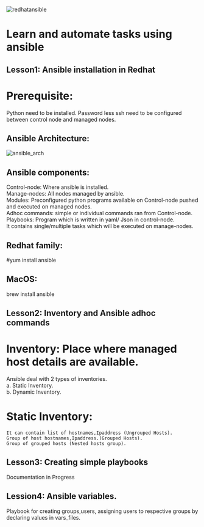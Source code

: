 ![redhatansible](https://user-images.githubusercontent.com/31984052/37515320-6f52b720-2930-11e8-9dc6-3fafaf2f46f7.png)

# Learn and automate tasks using ansible 

## Lesson1: Ansible installation in Redhat
 # Prerequisite: 
   Python need to be installed.
   Password less ssh need to be configured between control node and managed nodes.
 
 ## Ansible Architecture:
 ![ansible_arch](https://user-images.githubusercontent.com/31984052/37556346-acedffbe-2a1a-11e8-8370-67311433d992.png) 
 
 ## Ansible components: 
 Control-node: Where ansible is installed.  
 Manage-nodes: All nodes managed by ansible.  
 Modules: Preconfigured python programs available on Control-node pushed and executed on managed nodes.  
 Adhoc commands: simple or individual commands ran from Control-node.  
 Playbooks: Program which is written in yaml/ Json in control-node.   
            It contains single/multiple tasks which will be executed on manage-nodes.  
 
 ## Redhat family:
 #yum install ansible
 
 ## MacOS:
 brew install ansible
 
## Lesson2: Inventory and Ansible adhoc commands 

# Inventory: Place where managed host details are available.  
   Ansible deal with 2 types of inventories.  
   a. Static Inventory.  
   b. Dynamic Inventory.  
# Static Inventory: 
    It can contain list of hostnames,Ipaddress (Ungrouped Hosts).  
    Group of host hostnames,Ipaddress.(Grouped Hosts).  
    Group of grouped hosts (Nested hosts group).    
    
    
     
## Lesson3: Creating simple playbooks
 Documentation in Progress
## Lession4: Ansible variables.
Playbook for creating groups,users, assigning users to respective groups by declaring values in vars_files.

